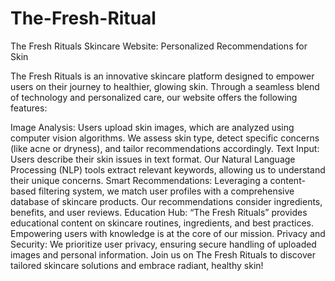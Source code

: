 # The-Fresh-Ritual

The Fresh Rituals Skincare Website: Personalized Recommendations for Skin

The Fresh Rituals is an innovative skincare platform designed to empower users on their journey to healthier, glowing skin. Through a seamless blend of technology and personalized care, our website offers the following features:

Image Analysis: Users upload skin images, which are analyzed using computer vision algorithms. We assess skin type, detect specific concerns (like acne or dryness), and tailor recommendations accordingly.
Text Input: Users describe their skin issues in text format. Our Natural Language Processing (NLP) tools extract relevant keywords, allowing us to understand their unique concerns.
Smart Recommendations: Leveraging a content-based filtering system, we match user profiles with a comprehensive database of skincare products. Our recommendations consider ingredients, benefits, and user reviews.
Education Hub: “The Fresh Rituals” provides educational content on skincare routines, ingredients, and best practices. Empowering users with knowledge is at the core of our mission.
Privacy and Security: We prioritize user privacy, ensuring secure handling of uploaded images and personal information.
Join us on The Fresh Rituals to discover tailored skincare solutions and embrace radiant, healthy skin!
